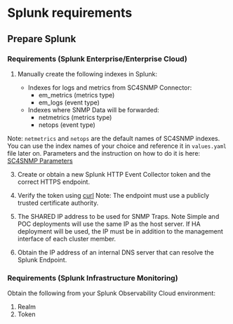 # Splunk requirements

## Prepare Splunk

### Requirements (Splunk Enterprise/Enterprise Cloud)

1. Manually create the following indexes in Splunk:
   
   * Indexes for logs and metrics from SC4SNMP Connector:
       * em_metrics (metrics type)
       * em_logs (event type)
   * Indexes where SNMP Data will be forwarded:
       * netmetrics (metrics type)
       * netops (event type)
   
Note: `netmetrics` and `netops` are the default names of SC4SNMP indexes. You can use the index names of your choice and
reference it in `values.yaml` file later on.
Parameters and the instruction on how to do it is here: [SC4SNMP Parameters](sc4snmp-installation.md#configure-splunk-enterprise-or-splunk-cloud-connection)


3. Create or obtain a new Splunk HTTP Event Collector token and the correct HTTPS endpoint.
4. Verify the token using [curl](https://docs.splunk.com/Documentation/Splunk/8.1.3/Data/FormateventsforHTTPEventCollector) Note: The endpoint must use a publicly trusted certificate authority.

5. The SHARED IP address to be used for SNMP Traps. Note Simple and POC deployments will use the same IP as the host server. If HA deployment will be used, the IP must be in addition to the management interface of each cluster member.
6. Obtain the IP address of an internal DNS server that can resolve the Splunk Endpoint.

### Requirements (Splunk Infrastructure Monitoring)

Obtain the following from your Splunk Observability Cloud environment:

1. Realm
2. Token

